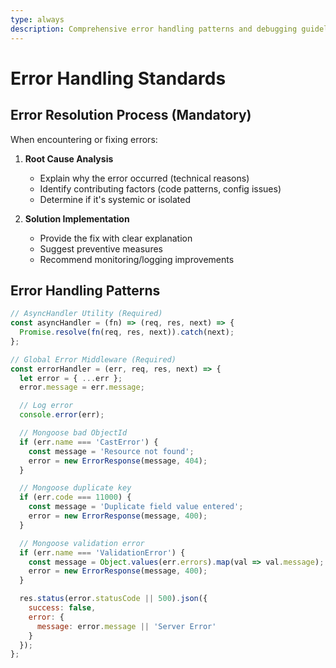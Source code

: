 ```yaml
---
type: always
description: Comprehensive error handling patterns and debugging guidelines
---
```


# Error Handling Standards

## Error Resolution Process (Mandatory)
When encountering or fixing errors:

1. **Root Cause Analysis**
   - Explain why the error occurred (technical reasons)
   - Identify contributing factors (code patterns, config issues)
   - Determine if it's systemic or isolated

2. **Solution Implementation**
   - Provide the fix with clear explanation  
   - Suggest preventive measures
   - Recommend monitoring/logging improvements

## Error Handling Patterns
```javascript
// AsyncHandler Utility (Required)
const asyncHandler = (fn) => (req, res, next) => {
  Promise.resolve(fn(req, res, next)).catch(next);
};

// Global Error Middleware (Required)
const errorHandler = (err, req, res, next) => {
  let error = { ...err };
  error.message = err.message;

  // Log error
  console.error(err);

  // Mongoose bad ObjectId
  if (err.name === 'CastError') {
    const message = 'Resource not found';
    error = new ErrorResponse(message, 404);
  }

  // Mongoose duplicate key
  if (err.code === 11000) {
    const message = 'Duplicate field value entered';
    error = new ErrorResponse(message, 400);
  }

  // Mongoose validation error
  if (err.name === 'ValidationError') {
    const message = Object.values(err.errors).map(val => val.message);
    error = new ErrorResponse(message, 400);
  }

  res.status(error.statusCode || 500).json({
    success: false,
    error: {
      message: error.message || 'Server Error'
    }
  });
};
